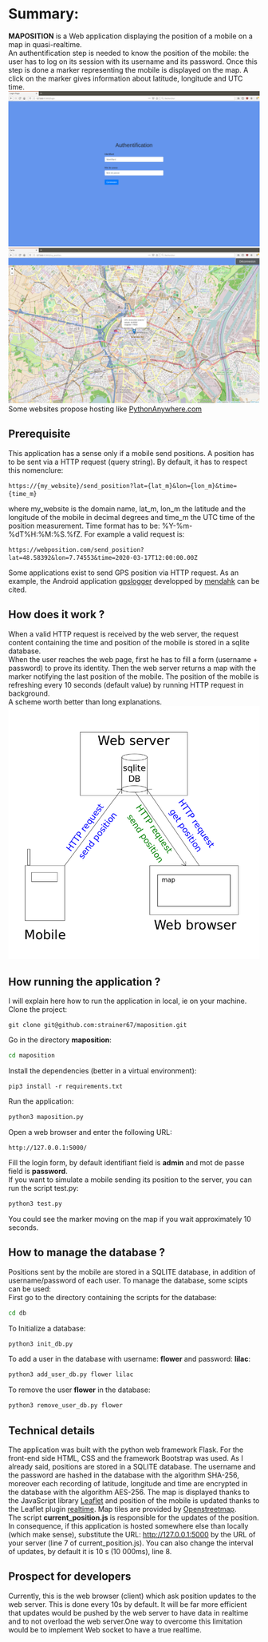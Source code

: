 # Summary:
**MAPOSITION** is a Web application displaying the position of a mobile on a map in quasi-realtime.  
An authentification step is needed to know the position of the mobile: the user has to log on its session with its username and its password. Once this step is done a marker representing the mobile is displayed on the map. A click on the marker gives information about latitude, longitude and UTC time.  
![alt text](/img/login.png "login page")  
![alt text](/img/maposition.png "map")  
Some websites propose hosting like [PythonAnywhere.com](https://www.pythonanywhere.com/)
## Prerequisite
This application has a sense only if a mobile send positions. A position has to be sent via a HTTP request (query string). By default, it has to respect this nomenclure:
```
https://{my_website}/send_position?lat={lat_m}&lon={lon_m}&time={time_m}
```
where my_website is the domain name,  lat_m, lon_m the latitude and the longitude of the mobile in decimal degrees and time_m the UTC time of the position measurement. Time format has to be: %Y-%m-%dT%H:%M:%S.%fZ.
For example a valid request is:
```
https://webposition.com/send_position?lat=48.58392&lon=7.74553&time=2020-03-17T12:00:00.00Z
```
Some applications exist to send GPS position via HTTP request. As an example, the Android application [gpslogger](https://github.com/mendhak/gpslogger) developped by [mendahk](https://github.com/mendhak) can be cited.

## How does it work ?  
When a valid HTTP request is received by the web server, the request content containing the time and position of the mobile is stored in a sqlite database.  
When the user reaches the web page, first he has to fill a form (username + password) to prove its identity. Then the web server returns a map with the marker notifying the last position of the mobile. The position of the mobile is refreshing every 10 seconds (default value) by running HTTP request in background.  
A scheme worth better than long explanations.  
![alt text](/img/principle.png "flowscheme")  
## How running the application ?  
I will explain here how to run the application in local, ie on your machine.  
Clone the project:  
```
git clone git@github.com:strainer67/maposition.git
```
Go in the directory **maposition**:  
```bash
cd maposition
```
Install the dependencies (better in a virtual environment):  
```
pip3 install -r requirements.txt
```
Run the application:  
```python
python3 maposition.py
```
Open a web browser and enter the following URL:  
```
http://127.0.0.1:5000/
```
Fill the login form, by default identifiant field is **admin** and mot de passe field is **password**.  
If you want to simulate a mobile sending its position to the server, you can run the script test.py:
```python
python3 test.py
```
You could see the marker moving on the map if you wait approximately 10 seconds.
## How to manage the database ?
Positions sent by the mobile are stored in a SQLITE database, in addition of username/password of each user. To manage the database, some scipts can be used:  
First go to the directory containing the scripts for the database:
```bash
cd db
```
To Initialize a database:
```python
python3 init_db.py
```
To add a user in the database with username: **flower** and password: **lilac**:
```python
python3 add_user_db.py flower lilac
```
To remove the user **flower** in the database:
```python
python3 remove_user_db.py flower
```
## Technical details
The application was built with the python web framework Flask. For the front-end side HTML, CSS and the framework Bootstrap was used. As I already said, positions are stored in a SQLITE database. The username and the password are hashed in the database with the algorithm SHA-256, moreover each recording of latitude, longitude and time are encrypted in the database with the algorithm AES-256. The map is displayed thanks to the JavaScript library [Leaflet](https://leafletjs.com/) and position of the mobile is updated thanks to the Leaflet plugin [realtime](https://github.com/perliedman/leaflet-realtime). Map tiles are provided by [Openstreetmap](https://www.openstreetmap.org).  
The script **current_position.js** is responsible for the updates of the position. In consequence, if this application is hosted somewhere else than locally (which make sense), substitute the URL: http://127.0.0.1:5000 by the URL of your server (line 7 of current_position.js). You can also change the interval of updates, by default it is 10 s (10 000ms), line 8.
## Prospect for developers
Currently, this is the web browser (client) which ask position updates to the web server. This is done every 10s by default. It will be far more efficient that updates would be pushed by the web server to have data in realtime and to not overload the web server.One way to overcome this limitation would be to implement Web socket to have a true realtime.


